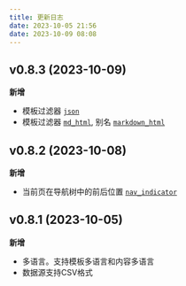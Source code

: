 ```yaml
---
title: 更新日志
date: 2023-10-05 21:56
date: 2023-10-09 08:08
---
```


## v0.8.3 (2023-10-09)

**新增**

- 模板过滤器 [`json`](内置过滤器#json)
- 模板过滤器 [`md_html`](内置过滤器#markdown_html), 别名 [`markdown_html`](内置过滤器#markdown_html)

## v0.8.2 (2023-10-08)

**新增**

- 当前页在导航树中的前后位置 [`nav_indicator`](内置函数#nav-indicator)

## v0.8.1 (2023-10-05)

**新增**

- 多语言。支持模板多语言和内容多语言
- 数据源支持CSV格式